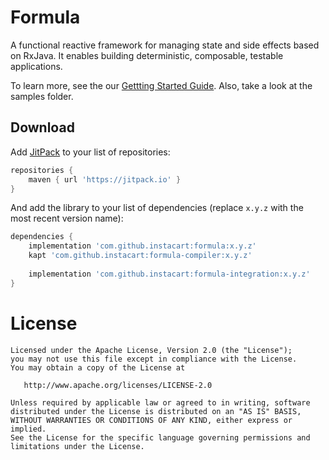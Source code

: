# Formula
A functional reactive framework for managing state and side effects based on RxJava. It enables building 
deterministic, composable, testable applications.

To learn more, see the our [Gettting Started Guide](docs/Getting-Started.md). Also, take a look at the samples 
folder.


## Download

Add [JitPack](https://jitpack.io) to your list of repositories:

```groovy
repositories {
    maven { url 'https://jitpack.io' }
}
```

And add the library to your list of dependencies (replace `x.y.z` with the most recent version name):

```groovy
dependencies {
    implementation 'com.github.instacart:formula:x.y.z'
    kapt 'com.github.instacart:formula-compiler:x.y.z'
    
    implementation 'com.github.instacart:formula-integration:x.y.z'
}
```

# License

```
Licensed under the Apache License, Version 2.0 (the "License");
you may not use this file except in compliance with the License.
You may obtain a copy of the License at

   http://www.apache.org/licenses/LICENSE-2.0

Unless required by applicable law or agreed to in writing, software
distributed under the License is distributed on an "AS IS" BASIS,
WITHOUT WARRANTIES OR CONDITIONS OF ANY KIND, either express or implied.
See the License for the specific language governing permissions and
limitations under the License.
```
